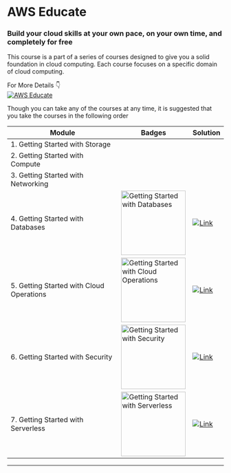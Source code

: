 # AWS Educate
### Build your cloud skills at your own pace, on your own time, and completely for free
This course is a part of a series of courses designed to give you a solid foundation in cloud computing. Each course focuses on a specific domain of cloud computing.

For More Details 👇<br /> 
[![AWS Educate](https://img.shields.io/badge/AWS_Educate-000?style=for-the-badge&logo=amazonwebservices&logoColor=000&color=ff9900)](https://aws.amazon.com/education/awseducate/)

Though you can take any of the courses at any time, it is suggested that you take the courses in the following order

| Module                            | Badges | Solution |
|---------------------------------------|---|---|
| 1. Getting Started with Storage          |   |   | 
| 2. Getting Started with Compute          |   |   |
| 3. Getting Started with Networking       |   |   |
| 4. Getting Started with Databases        | <img src="https://github.com/user-attachments/assets/fbf9d3be-27b0-405e-94bc-1e0407511b0e" alt="Getting Started with Databases" width="150"/>  | [![Link](https://img.shields.io/badge/Database-blue?style=for-the-badge&logo=amazonrds&logoColor=white&logoSize=auto&color=%23527FFF)](https://github.com/debabrata2050/AWS-reStart/blob/main/AWS%20Educate/4.%20Getting%20Started%20with%20Databases.md)  |
| 5. Getting Started with Cloud Operations | <img src="https://github.com/user-attachments/assets/26e2a09e-a916-4602-b806-deffed46019b" alt="Getting Started with Cloud Operations" width="150"/>  | [![Link](https://img.shields.io/badge/Cloud%20Ops-green?style=for-the-badge&logo=awsorganizations&logoSize=auto&color=%23E7157B)](https://github.com/debabrata2050/AWS-reStart/blob/main/AWS%20Educate/5.%20Getting%20Started%20with%20Cloud%20Operations.md)   |
| 6. Getting Started with Security         | <img src="https://github.com/user-attachments/assets/29973648-1646-4b7c-80e9-c5141c7f9deb" alt="Getting Started with Security" width="150"/>  | [![Link](https://img.shields.io/badge/Security-red?style=for-the-badge&logo=amazoncognito&logoColor=white&logoSize=auto&color=%23DD344C)](https://github.com/debabrata2050/AWS-reStart/blob/main/AWS%20Educate/6.%20Getting%20Started%20with%20Security.md)  |
| 7. Getting Started with Serverless       | <img src="https://github.com/user-attachments/assets/3f9a3c4a-84be-42b2-805b-992bc4ae586e" alt="Getting Started with Serverless" width="150"/>   | [![Link](https://img.shields.io/badge/Serverless-red?style=for-the-badge&logo=amazons3&logoColor=white&logoSize=auto&color=%23569A31)](https://github.com/debabrata2050/AWS-reStart/blob/main/AWS%20Educate/7.%20Getting%20Started%20with%20Serverless.md)  |

***

